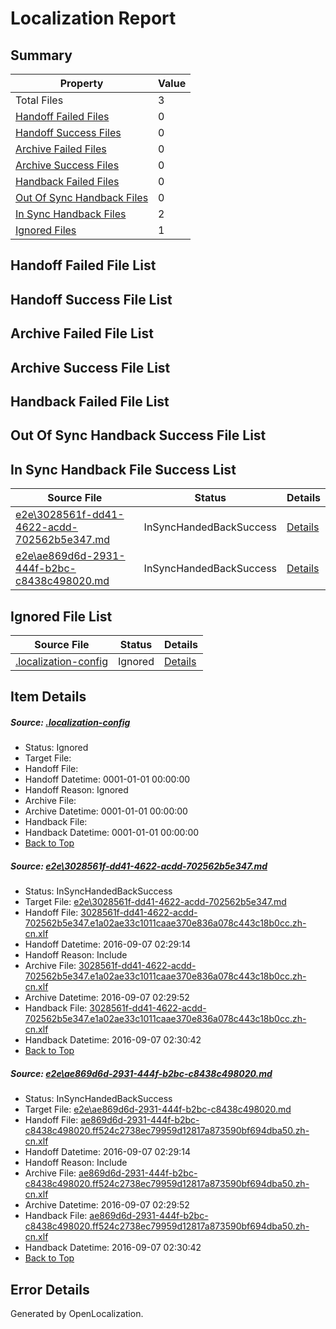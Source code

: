 # <a name='report-top'></a> Localization Report

## Summary
 Property | Value 
 -------- | ----- 
 Total Files | 3
[ Handoff Failed Files ](#handoff-failed-list)| 0
[ Handoff Success Files ](#handoff-success-list)| 0
[ Archive Failed Files ](#archive-failed-list)| 0
[ Archive Success Files ](#archive-success-list)| 0
[ Handback Failed Files ](#handback-failed-list)| 0
[ Out Of Sync Handback Files ](#outofsync-handback-success-list)| 0
[ In Sync Handback Files ](#insync-handback-success-list)| 2
[ Ignored Files ](#ignored-list)| 1

## <a name='handoff-failed-list'></a> Handoff Failed File List

## <a name='handoff-success-list'></a> Handoff Success File List

## <a name='archive-failed-list'></a> Archive Failed File List

## <a name='archive-success-list'></a> Archive Success File List

## <a name='handback-failed-list'></a> Handback Failed File List

## <a name='outofsync-handback-success-list'></a> Out Of Sync Handback Success File List

## <a name='insync-handback-success-list'></a> In Sync Handback File Success List
 Source File | Status | Details 
 ----------- | ------ | ------- 
 [e2e\3028561f-dd41-4622-acdd-702562b5e347.md](https://github.com/OpenLocalizationTestOrg/ol-test0/blob/fdd1866c147eea8d11b8f505b6b8d994bd634dd7/e2e/3028561f-dd41-4622-acdd-702562b5e347.md) | InSyncHandedBackSuccess | [Details](#c8cb8d99b7ac2825de12577d15e28e3a8b5a65581)
 [e2e\ae869d6d-2931-444f-b2bc-c8438c498020.md](https://github.com/OpenLocalizationTestOrg/ol-test0/blob/fdd1866c147eea8d11b8f505b6b8d994bd634dd7/e2e/ae869d6d-2931-444f-b2bc-c8438c498020.md) | InSyncHandedBackSuccess | [Details](#edd5cb976c7387eba7dcb67a2cd749824f5587d62)

## <a name='ignored-list'></a> Ignored File List
 Source File | Status | Details 
 ----------- | ------ | ------- 
 [.localization-config](https://github.com/OpenLocalizationTestOrg/ol-test0/blob/fdd1866c147eea8d11b8f505b6b8d994bd634dd7/.localization-config) | Ignored | [Details](#3d4f252ac210baf56311d7e97dcc2db10974dbd20)

## Item Details
##### <a name='3d4f252ac210baf56311d7e97dcc2db10974dbd20'></a> Source: [.localization-config](https://github.com/OpenLocalizationTestOrg/ol-test0/blob/fdd1866c147eea8d11b8f505b6b8d994bd634dd7/.localization-config)
* Status: Ignored
* Target File: 
* Handoff File: 
* Handoff Datetime: 0001-01-01 00:00:00
* Handoff Reason: Ignored
* Archive File: 
* Archive Datetime: 0001-01-01 00:00:00
* Handback File: 
* Handback Datetime: 0001-01-01 00:00:00
* [Back to Top](#report-top)

##### <a name='c8cb8d99b7ac2825de12577d15e28e3a8b5a65581'></a> Source: [e2e\3028561f-dd41-4622-acdd-702562b5e347.md](https://github.com/OpenLocalizationTestOrg/ol-test0/blob/fdd1866c147eea8d11b8f505b6b8d994bd634dd7/e2e/3028561f-dd41-4622-acdd-702562b5e347.md)
* Status: InSyncHandedBackSuccess
* Target File: [e2e\3028561f-dd41-4622-acdd-702562b5e347.md](https://github.com/OpenLocalizationTestOrg/ol-test0-zhcn/blob/58d38c9ce59e496cf5860b7034ff3376a1e1b896/e2e/3028561f-dd41-4622-acdd-702562b5e347.md)
* Handoff File: [3028561f-dd41-4622-acdd-702562b5e347.e1a02ae33c1011caae370e836a078c443c18b0cc.zh-cn.xlf](https://github.com/OpenLocalizationTestOrg/ol-test0-handoff/blob/d6b7c73bb8632a5e701689527951d48830a3f303/ol-handoff/OpenLocalizationTestOrg/ol-test0-zhcn/ci/ht/3028561f-dd41-4622-acdd-702562b5e347.e1a02ae33c1011caae370e836a078c443c18b0cc.zh-cn.xlf)
* Handoff Datetime: 2016-09-07 02:29:14
* Handoff Reason: Include
* Archive File: [3028561f-dd41-4622-acdd-702562b5e347.e1a02ae33c1011caae370e836a078c443c18b0cc.zh-cn.xlf](https://github.com/OpenLocalizationTestOrg/ol-test0-handoff/blob/8820692a75ab53dc10531d0e61fcd4de979ae798/ol-archive/OpenLocalizationTestOrg/ol-test0-zhcn/ci/ht/3028561f-dd41-4622-acdd-702562b5e347.e1a02ae33c1011caae370e836a078c443c18b0cc.zh-cn.xlf)
* Archive Datetime: 2016-09-07 02:29:52
* Handback File: [3028561f-dd41-4622-acdd-702562b5e347.e1a02ae33c1011caae370e836a078c443c18b0cc.zh-cn.xlf](https://github.com/OpenLocalizationTestOrg/ol-test0-handback/blob/ae2f50407e5de470a59c7a9b62ae5c479354de6d/ol-handback/OpenLocalizationTestOrg/ol-test0-zhcn/ci/ht/3028561f-dd41-4622-acdd-702562b5e347.e1a02ae33c1011caae370e836a078c443c18b0cc.zh-cn.xlf)
* Handback Datetime: 2016-09-07 02:30:42
* [Back to Top](#report-top)

##### <a name='edd5cb976c7387eba7dcb67a2cd749824f5587d62'></a> Source: [e2e\ae869d6d-2931-444f-b2bc-c8438c498020.md](https://github.com/OpenLocalizationTestOrg/ol-test0/blob/fdd1866c147eea8d11b8f505b6b8d994bd634dd7/e2e/ae869d6d-2931-444f-b2bc-c8438c498020.md)
* Status: InSyncHandedBackSuccess
* Target File: [e2e\ae869d6d-2931-444f-b2bc-c8438c498020.md](https://github.com/OpenLocalizationTestOrg/ol-test0-zhcn/blob/58d38c9ce59e496cf5860b7034ff3376a1e1b896/e2e/ae869d6d-2931-444f-b2bc-c8438c498020.md)
* Handoff File: [ae869d6d-2931-444f-b2bc-c8438c498020.ff524c2738ec79959d12817a873590bf694dba50.zh-cn.xlf](https://github.com/OpenLocalizationTestOrg/ol-test0-handoff/blob/d6b7c73bb8632a5e701689527951d48830a3f303/ol-handoff/OpenLocalizationTestOrg/ol-test0-zhcn/ci/ht/ae869d6d-2931-444f-b2bc-c8438c498020.ff524c2738ec79959d12817a873590bf694dba50.zh-cn.xlf)
* Handoff Datetime: 2016-09-07 02:29:14
* Handoff Reason: Include
* Archive File: [ae869d6d-2931-444f-b2bc-c8438c498020.ff524c2738ec79959d12817a873590bf694dba50.zh-cn.xlf](https://github.com/OpenLocalizationTestOrg/ol-test0-handoff/blob/8820692a75ab53dc10531d0e61fcd4de979ae798/ol-archive/OpenLocalizationTestOrg/ol-test0-zhcn/ci/ht/ae869d6d-2931-444f-b2bc-c8438c498020.ff524c2738ec79959d12817a873590bf694dba50.zh-cn.xlf)
* Archive Datetime: 2016-09-07 02:29:52
* Handback File: [ae869d6d-2931-444f-b2bc-c8438c498020.ff524c2738ec79959d12817a873590bf694dba50.zh-cn.xlf](https://github.com/OpenLocalizationTestOrg/ol-test0-handback/blob/ae2f50407e5de470a59c7a9b62ae5c479354de6d/ol-handback/OpenLocalizationTestOrg/ol-test0-zhcn/ci/ht/ae869d6d-2931-444f-b2bc-c8438c498020.ff524c2738ec79959d12817a873590bf694dba50.zh-cn.xlf)
* Handback Datetime: 2016-09-07 02:30:42
* [Back to Top](#report-top)


## Error Details

Generated by OpenLocalization.
